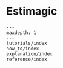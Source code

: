 # Estimagic

```{toctree}
---
maxdepth: 1
---
tutorials/index
how_to/index
explanation/index
reference/index
```
